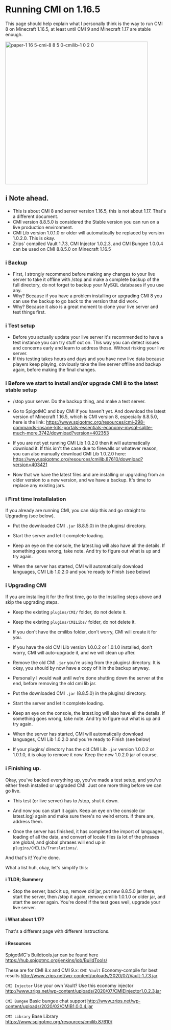# Running CMI on 1.16.5

This page should help explain what I personally think is the way to run CMI 8 on Minecraft 1.16.5, at least until CMI 9 and Minecraft 1.17 are stable enough.

<img width="446" alt="paper-1 16 5-cmi-8 8 5 0-cmilib-1 0 2 0" src="https://user-images.githubusercontent.com/28841349/122256667-93e8ed00-cecf-11eb-9328-30a3d149c9b7.png">

## <g-emoji class="g-emoji" alias="information_source" fallback-src="https://github.githubassets.com/images/icons/emoji/unicode/2139.png">ℹ️</g-emoji> Note ahead.

- This is about CMI 8 and server version 1.16.5, this is not about 1.17. That's a different document.
- CMI version 8.8.5.0 is considered the Stable version you can run on a live production environment.
- CMI Lib version 1.0.1.0 or older will automatically be replaced by version 1.0.2.0. This is okay.
- Zrips' compiled Vault 1.7.3, CMI Injector 1.0.2.3, and CMI Bungee 1.0.0.4 can be used on CMI 8.8.5.0 on Minecraft 1.16.5

### <g-emoji class="g-emoji" alias="information_source" fallback-src="https://github.githubassets.com/images/icons/emoji/unicode/2139.png">ℹ️</g-emoji> Backup

- First, I strongly recommend before making any changes to your live server to take it offline with /stop and make a complete backup of the full directory, do not forget to backup your MySQL databases if you use any. 
- Why? Because if you have a problem installing or upgrading CMI 8 you can use the backup to go back to the version that did work.
- Why? Because it also is a great moment to clone your live server and test things first.

### <g-emoji class="g-emoji" alias="information_source" fallback-src="https://github.githubassets.com/images/icons/emoji/unicode/2139.png">ℹ️</g-emoji> Test setup

- Before you actually update your live server it's recommended to have a test instance you can try stuff out on. This way you can detect issues and concerns early and learn to address those. Without risking your live server.
- If this testing takes hours and days and you have new live data because players keep playing, obviously take the live server offline and backup again, before making the final changes.

### <g-emoji class="g-emoji" alias="information_source" fallback-src="https://github.githubassets.com/images/icons/emoji/unicode/2139.png">ℹ️</g-emoji> Before we start to install and/or upgrade CMI 8 to the latest stable setup

- /stop your server. Do the backup thing, and make a test server.

- Go to SpigotMC and buy CMI if you haven't yet. And download the latest version of Minecraft 1.16.5, which is CMI version 8, especially 8.8.5.0, here is the link: <https://www.spigotmc.org/resources/cmi-298-commands-insane-kits-portals-essentials-economy-mysql-sqlite-much-more.3742/download?version=402353>

- If you are not yet running CMI Lib 1.0.2.0 then it will automatically download it. If this isn't the case due to firewalls or whatever reason, you can also manually download CMI Lib 1.0.2.0 here: <https://www.spigotmc.org/resources/cmilib.87610/download?version=403421>

- Now that we have the latest files and are installing or upgrading from an older version to a new version, and we have a backup. It's time to replace any existing jars.

### <g-emoji class="g-emoji" alias="information_source" fallback-src="https://github.githubassets.com/images/icons/emoji/unicode/2139.png">ℹ️</g-emoji> First time Installalation

If you already are running CMI, you can skip this and go straight to Upgrading (see below).

- Put the downloaded CMI `.jar` (8.8.5.0) in the plugins/ directory. 

- Start the server and let it complete loading.

- Keep an eye on the console, the latest.log will also have all the details. If something goes wrong, take note. And try to figure out what is up and try again.

- When the server has started, CMI will automatically download languages, CMI Lib 1.0.2.0 and you're ready to Finish (see below)

### <g-emoji class="g-emoji" alias="information_source" fallback-src="https://github.githubassets.com/images/icons/emoji/unicode/2139.png">ℹ️</g-emoji> Upgrading CMI

If you are installing it for the first time, go to the Installing steps above and skip the upgrading steps.

- Keep the existing `plugins/CMI/` folder, do not delete it.

- Keep the existing `plugins/CMILibs/` folder, do not delete it.

- If you don't have the cmilibs folder, don't worry, CMI will create it for you.

- If you have the old CMI Lib version 1.0.0.2 or 1.0.1.0 installed, don't worry, CMI will auto-upgrade it, and we will clean up after.

- Remove the old CMI `.jar` you're using from the plugins/ directory. It is okay, you should by now have a copy of it in the backup anyway. 

- Personally I would wait until we're done shutting down the server at the end, before removing the old cmi lib jar. 

- Put the downloaded CMI `.jar` (8.8.5.0) in the plugins/ directory. 

- Start the server and let it complete loading.

- Keep an eye on the console, the latest.log will also have all the details. If something goes wrong, take note. And try to figure out what is up and try again.

- When the server has started, CMI will automatically download languages, CMI Lib 1.0.2.0 and you're ready to Finish (see below)

- If your plugins/ directory has the old CMI Lib `.jar` version 1.0.0.2 or 1.0.1.0, it is okay to remove it now. Keep the new 1.0.2.0 jar of course.

### <g-emoji class="g-emoji" alias="information_source" fallback-src="https://github.githubassets.com/images/icons/emoji/unicode/2139.png">ℹ️</g-emoji> Finishing up.

Okay, you've backed everything up, you've made a test setup, and you've either fresh installed or upgraded CMI. Just one more thing before we can go live.

- This test (or live server) has to /stop, shut it down. 

- And now you can start it again. Keep an eye on the console (or latest.log) again and make sure there's no weird errors. if there are, address them.

- Once the server has finished, it has completed the import of languages, loading of all the data, and convert of locale files (a lot of the phrases are global, and global phrases will end up in `plugins/CMILib/Translations/`.

And that's it! You're done.

What a list huh, okay, let's simplify this:

#### <g-emoji class="g-emoji" alias="information_source" fallback-src="https://github.githubassets.com/images/icons/emoji/unicode/2139.png">ℹ️</g-emoji> TLDR; Summery

- Stop the server, back it up, remove old jar, put new 8.8.5.0 jar there, start the server, then /stop it again, remove cmilib 1.0.1.0 or older jar, and start the server again. You're done! if the test goes well, upgrade your live server.

#### <g-emoji class="g-emoji" alias="information_source" fallback-src="https://github.githubassets.com/images/icons/emoji/unicode/2139.png">ℹ️</g-emoji> What about 1.17?

That's a different page with different instructions. 

#### <g-emoji class="g-emoji" alias="information_source" fallback-src="https://github.githubassets.com/images/icons/emoji/unicode/2139.png">ℹ️</g-emoji> Resources

SpigotMC's Buildtools.jar can be found here <https://hub.spigotmc.org/jenkins/job/BuildTools/>

These are for CMI 8.x and CMI 9.x:
`CMI Vault` Economy-compile for best results
<http://www.zrips.net/wp-content/uploads/2020/07/Vault-1.7.3.jar>

`CMI Injector` Use your own Vault? Use this economy injector
<http://www.zrips.net/wp-content/uploads/2020/07/CMIEInjector1.0.2.3.jar>

`CMI Bungee` Basic bungee chat support
<http://www.zrips.net/wp-content/uploads/2020/02/CMIB1.0.0.4.jar>

`CMI Library` Base Library 
<https://www.spigotmc.org/resources/cmilib.87610/>
